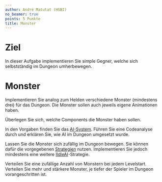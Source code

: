 ```yaml
---
author: André Matutat (HSBI)
no_beamer: true
points: 5 Punkte
title: Monster
---
```


# Ziel

In dieser Aufgabe implementieren Sie simple Gegner, welche sich selbstständig im
Dungeon umherbewegen.

# Monster

Implementieren Sie analog zum Helden verschiedene Monster (mindestens drei) für das
Dungeon. Die Monster sollen auch jeweils eigene Animationen haben.

Überlegen Sie sich, welche Components die Monster haben sollen.

In den Vorgaben finden Sie das
[AI-System](https://github.com/Dungeon-CampusMinden/Dungeon/blob/master/dungeon/src/contrib/systems/AISystem.java).
Führen Sie eine Codeanalyse durch und erklären Sie, wie AI im Dungeon umgesetzt
wurde.

Lassen Sie die Monster sich zufällig im Dungeon bewegen. Sie können dafür die
vorgegebenen
[Strategien](https://github.com/Dungeon-CampusMinden/Dungeon/blob/master/dungeon/src/contrib/entities/AIFactory.java)
nutzen. Implementieren Sie jedoch mindestens eine weitere
[IIdleAI](https://github.com/Dungeon-CampusMinden/Dungeon/blob/master/dungeon/src/contrib/entities/AIFactory.java)-Strategie.

Verteilen Sie eine zufällige Anzahl von Monstern bei jedem Levelstart. Verteilen Sie
mehr und stärkere Monster, je tiefer der Spieler im Dungeon vorangeschritten ist.
